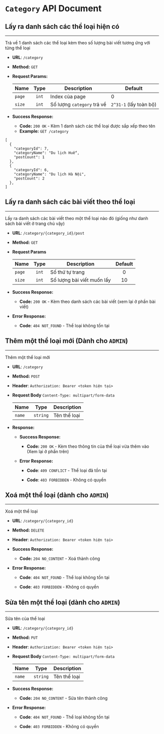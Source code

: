 # `Category` API Document

## Lấy ra danh sách các thể loại hiện có

----
Trả về 1 danh sách các thể loại kèm theo số lượng bài viết tương ứng với từng thể loại

* **URL**: `/category`

* **Method:** `GET`

* **Request Params:**

  | Name     | Type  | Description                | Default                |
  | -------- |:----: | ------------               | -------                |
  | `page`   | `int` | Index của page             | 0                      |
  | `size`   | `int` | Số lượng `category` trả về | `2^31-1` (lấy toàn bộ) | 


* **Success Response:**

    - **Code:** `200 OK` - Kèm 1 danh sách các thể loại được sắp xếp theo tên

    * **Example:** `GET /category`
    
```json5
[
  {
    "categoryId": 7,
    "categoryName": "Du lịch Huế",
    "postCount": 1
  },
  {
    "categoryId": 6,
    "categoryName": "Du lịch Hà Nội",
    "postCount": 2
  },
]
```

## Lấy ra danh sách các bài viết theo thể loại

----
Lấy ra danh sách các bài viết theo một thể loại nào đó (giống như danh sách bài viết ở trang chủ vậy)

* **URL**: `/category/{category_id}/post`

* **Method:** `GET`

* **Request Params**

  | Name    | Type    | Description               | Default   |
  | ------- |:------: | ------------              | :-------: |
  | `page`  | `int`   | Số thứ tự trang           | 0         |
  | `size`  | `int`   | Số lượng bài viết muốn lấy| 10        |

* **Success Response:**

    * **Code:** `200 OK` - Kèm theo danh sách các bài viết (xem lại ở phần bài viết)
        
* **Error Response:**

    * **Code**: `404 NOT_FOUND` - Thể loại không tồn tại

## Thêm một thể loại mới (Dành cho `ADMIN`)

----
Thêm một thể loại mới

* **URL**: `/category`

* **Method:** `POST`
  
* **Header**: `Authorization: Bearer <token hiện tại>`

* **Request Body** `Content-Type: multipart/form-data`

  | Name     | Type       | Description  |
  | -------  |:------:    | ------------ |
  | `name`   | `string`   | Tên thể loại |

* **Response:**

  * **Success Response:**

    * **Code:** `200 OK` - Kèm theo thông tin của thể loại vừa thêm vào (Xem lại ở phần trên)

  * **Error Response:**

    * **Code**: `409 CONFLICT` - Thể loại đã tồn tại
      
    * **Code**: `403 FORBIDDEN` - Không có quyền

## Xoá một thể loại (dành cho `ADMIN`)

----
Xoá một thể loại

* **URL**: `/category/{category_id}`

* **Method:** `DELETE`

* **Header**: `Authorization: Bearer <token hiện tại>`

* **Success Response:**

    * **Code:** `204 NO_CONTENT` - Xoá thành công
  
* **Error Response:**

    * **Code**: `404 NOT_FOUND` - Thể loại không tồn tại

    * **Code**: `403 FORBIDDEN` - Không có quyền

## Sửa tên một thể loại (dành cho `ADMIN`)

----
Sửa tên của thể loại

* **URL**: `/category/{category_id}`

* **Method:** `PUT`

* **Header**: `Authorization: Bearer <token hiện tại>`

* **Request Body** `Content-Type: multipart/form-data`

  | Name     | Type       | Description  |
  | -------  |:------:    | ------------ |
  | `name`   | `string`   | Tên thể loại |


* **Success Response:**

  * **Code:** `204 NO_CONTENT` - Sửa tên thành công

* **Error Response:**

  * **Code**: `404 NOT_FOUND` - Thể loại không tồn tại

  * **Code**: `403 FORBIDDEN` - Không có quyền